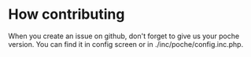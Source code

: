 # How contributing

When you create an issue on github, don't forget to give us your poche version. You can find it in config screen or in ./inc/poche/config.inc.php.